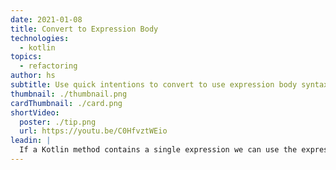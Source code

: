 ```yaml
---
date: 2021-01-08
title: Convert to Expression Body
technologies:
  - kotlin
topics:
  - refactoring
author: hs
subtitle: Use quick intentions to convert to use expression body syntax
thumbnail: ./thumbnail.png
cardThumbnail: ./card.png
shortVideo:
  poster: ./tip.png
  url: https://youtu.be/C0HfvztWEio
leadin: |
  If a Kotlin method contains a single expression we can use the expression body syntax. **⌥⏎** (macOS), or **Alt+Enter** (Windows/Linux), removes the braces {} and allows type inference for the return type of the method.
---
```


